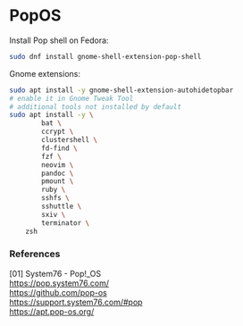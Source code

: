 # PopOS

Install Pop shell on Fedora:

```bash
sudo dnf install gnome-shell-extension-pop-shell
```

Gnome extensions:

```bash
sudo apt install -y gnome-shell-extension-autohidetopbar
# enable it in Gnome Tweak Tool
# additional tools not installed by default
sudo apt install -y \
        bat \
        ccrypt \
        clustershell \
        fd-find \
        fzf \
        neovim \
        pandoc \
        pmount \
        ruby \
        sshfs \
        sshuttle \
        sxiv \
        terminator \
	zsh
```

### References

[01] System76 - Pop!_OS  
<https://pop.system76.com/>  
<https://github.com/pop-os>  
<https://support.system76.com/#pop>  
<https://apt.pop-os.org/>
